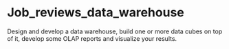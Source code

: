 # Job_reviews_data_warehouse

Design and develop a data warehouse, build one or more data cubes on top of it, develop some OLAP reports and visualize your results.

